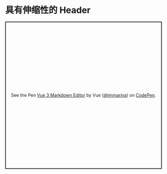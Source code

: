 # 具有伸缩性的 Header

<p class="codepen" data-height="474" data-theme-id="39028" data-default-tab="js,result" data-user="immarina" data-slug-hash="ZEWGmar" style="height: 474px; box-sizing: border-box; display: flex; align-items: center; justify-content: center; border: 2px solid; margin: 1em 0; padding: 1em;" data-pen-title="Vue 3 Markdown Editor">
  <span>See the Pen <a href="https://codepen.io/immarina/pen/ZEWGmar">
  Vue 3 Markdown Editor</a> by Vue (<a href="https://codepen.io/immarina">@immarina</a>)
  on <a href="https://codepen.io">CodePen</a>.</span>
</p>
<script async src="https://static.codepen.io/assets/embed/ei.js"></script>
